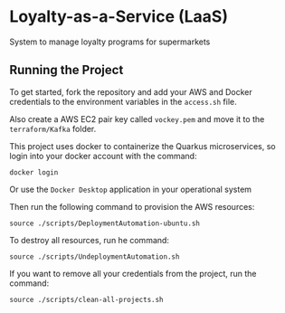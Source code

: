 # Loyalty-as-a-Service (LaaS)

System to manage loyalty programs for supermarkets

## Running the Project

To get started, fork the repository and add your AWS and Docker credentials to the environment variables in the `access.sh` file.

Also create a AWS EC2 pair key called `vockey.pem` and move it to the `terraform/Kafka` folder.

This project uses docker to containerize the Quarkus microservices, so login into your docker account with the command:

    docker login

Or use the `Docker Desktop` application in your operational system

Then run the following command to provision the AWS resources:

    source ./scripts/DeploymentAutomation-ubuntu.sh

To destroy all resources, run he command:

    source ./scripts/UndeploymentAutomation.sh

If you want to remove all your credentials from the project, run the command:

    source ./scripts/clean-all-projects.sh
